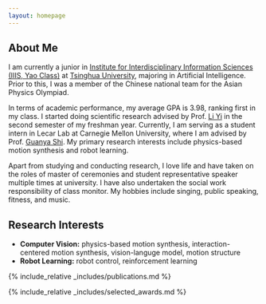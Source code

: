 ```yaml
---
layout: homepage
---
```


## About Me
I am currently a junior in [Institute for Interdisciplinary Information Sciences (IIIS, Yao Class)](https://iiis.tsinghua.edu.cn/en/) at [Tsinghua University](https://www.tsinghua.edu.cn/en/), majoring in Artificial Intelligence. Prior to this, I was a member of the Chinese national team for the Asian Physics Olympiad. 

In terms of academic performance, my average GPA is 3.98, ranking first in my class. I started doing scientific research advised by Prof. [Li Yi](https://ericyi.github.io/) in the second semester of my freshman year. Currently, I am serving as a student intern in Lecar Lab at Carnegie Mellon University, where I am advised by Prof. [Guanya Shi](https://www.gshi.me/). My primary research interests include physics-based motion synthesis and robot learning.

Apart from studying and conducting research, I love life and have taken on the roles of master of ceremonies and student representative speaker multiple times at university. I have also undertaken the social work responsibility of class monitor. My hobbies include singing, public speaking, fitness, and music.

## Research Interests

- **Computer Vision:** physics-based motion synthesis, interaction-centered motion synthesis, vision-languge model, motion structure
- **Robot Learning:** robot control, reinforcement learning

<!-- ## News

- **[Feb. 2020]** Our paper about incremental learning is accepted to CVPR 2020.
- **[Feb. 2020]** We will host the ACM Multimedia Asia 2020 conference in Singapore!
- **[Sept. 2019]** Our paper about few-shot learning is accepted to NeurIPS 2019.
- **[Mar. 2019]** Our paper about few-shot learning is accepted to CVPR 2019. -->

{% include_relative _includes/publications.md %}

{% include_relative _includes/selected_awards.md %}
